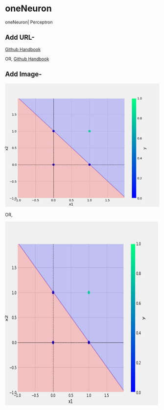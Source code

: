 # oneNeuron
oneNeuron| Perceptron


## Add URL-
[Github Handbook](https://guides.github.com/introduction/git-handbook/)

OR,
<a href="https://guides.github.com/introduction/git-handbook/">Github Handbook</a>

## Add Image-
![Sample Image](plots/and.png)

OR,

<img src="plots/and.png" alt="Sample Image" width="500" height="600">